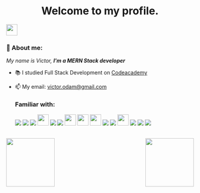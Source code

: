 
<h1 align='center'> Welcome to my profile. </h1>
<span> 
    
  <a href="https://www.linkedin.com/in/victor-melo-odam/" target="_blank"><img src="https://img.shields.io/badge/LinkedIn-0077B5?style=for-the-badge&logo=linkedin&logoColor=white" target="_blank" height="30px"></a> 

  </span>
  
### 👋 About me:



<p>
  <em>
    My name is Victor, <strong>I'm a MERN Stack developer</strong>
  </em>
</p>
 
- 📚 I studied Full Stack Development on <a href="https://www.codecademy.com/learn" target="_blank"> Codeacademy </a>
- 📫 My email: victor.odam@gmail.com

  
  ### Familiar with:
  
  <div>
      <img src="https://img.shields.io/badge/html5-%23E34F26.svg?style=for-the-badge&logo=html5&logoColor=white"/>
      <img src="https://img.shields.io/badge/css3-%231572B6.svg?style=for-the-badge&logo=css3&logoColor=white"/>
      <img src="https://img.shields.io/badge/SASS-hotpink.svg?style=for-the-badge&logo=SASS&logoColor=white"/>
      <img src="https://img.shields.io/badge/Bootstrap-563D7C?style=for-the-badge&logo=bootstrap&logoColor=white" height="30px"/>
      <img src="https://img.shields.io/badge/Tailwind_CSS-38B2AC?style=for-the-badge&logo=tailwind-css&logoColor=white">
      <img src="https://img.shields.io/badge/styled--components-DB7093?style=for-the-badge&logo=styled-components&logoColor=white">
      <img src="https://img.shields.io/badge/JavaScript-F7DF1E?style=for-the-badge&logo=javascript&logoColor=black" height="30px"/>
      <img src="https://img.shields.io/badge/TypeScript-007ACC?style=for-the-badge&logo=typescript&logoColor=white" height="30px"/>
      <img src="https://img.shields.io/badge/React-20232A?style=for-the-badge&logo=react&logoColor=61DAFB" height="30px"/>
      <img src="https://img.shields.io/badge/Svelte-4A4A55?style=for-the-badge&logo=svelte&logoColor=FF3E00">
      <img src="https://img.shields.io/badge/Next-black?style=for-the-badge&logo=next.js&logoColor=white">
      <img src="https://img.shields.io/badge/Node.js-43853D?style=for-the-badge&logo=node.js&logoColor=white" height="30px"/>
      <img src="https://img.shields.io/badge/express.js-%23404d59.svg?style=for-the-badge&logo=express&logoColor=%2361DAFB"/>
      <img src="https://img.shields.io/badge/MongoDB-%234ea94b.svg?style=for-the-badge&logo=mongodb&logoColor=white"/>
      <img src="https://img.shields.io/badge/Docker-2496ED?style=for-the-badge&logo=docker&logoColor=white"/>
      
   
  </div>

<br/>

  <div>
    <a href="https://github.com/oam-victor/">
    <img height="130" align="left" src="https://github-readme-stats.vercel.app/api?username=oam-victor&show_icons=true&theme=true&custom_title=Github%20Status&hide=issues&hide_border=true&bg_color=ffffff00&title_color=FC5C00&icon_color=F1ED0B&text_color=CCC8C8"/>
    <img height="130" align= "right" src="https://github-readme-stats.vercel.app/api/top-langs/?username=oam-victor&layout=compact&langs_count=7&theme=true&custom_title=Github%20Status&hide=issues&hide_border=true&bg_color=ffffff00&title_color=FC5C00&icon_color=32ff7b&text_color=CCC8C8"/>      
  </div>
  

 

